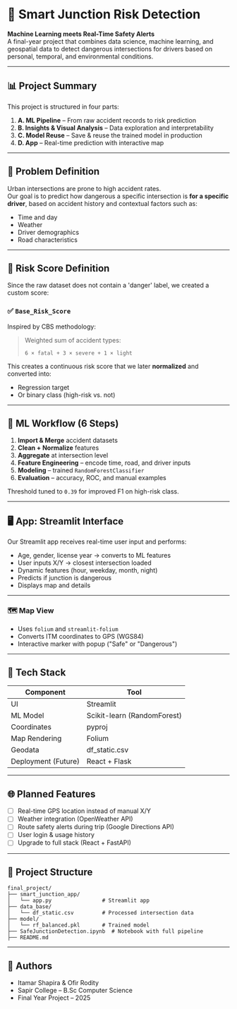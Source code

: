 # 🚦 Smart Junction Risk Detection

**Machine Learning meets Real-Time Safety Alerts**  
A final-year project that combines data science, machine learning, and geospatial data to detect dangerous intersections for drivers based on personal, temporal, and environmental conditions.

---

## 📊 Project Summary

This project is structured in four parts:

1. **A. ML Pipeline** – From raw accident records to risk prediction
2. **B. Insights & Visual Analysis** – Data exploration and interpretability
3. **C. Model Reuse** – Save & reuse the trained model in production
4. **D. App** – Real-time prediction with interactive map

---

## 🧠 Problem Definition

Urban intersections are prone to high accident rates.  
Our goal is to predict how dangerous a specific intersection is **for a specific driver**, based on accident history and contextual factors such as:

- Time and day
- Weather
- Driver demographics
- Road characteristics

---

## 🎯 Risk Score Definition

Since the raw dataset does not contain a 'danger' label, we created a custom score:

### ✅ `Base_Risk_Score`

Inspired by CBS methodology:

> Weighted sum of accident types:
>
> ```
> 6 × fatal + 3 × severe + 1 × light
> ```

This creates a continuous risk score that we later **normalized** and converted into:

- Regression target
- Or binary class (high-risk vs. not)

---

## 🔄 ML Workflow (6 Steps)

1. **Import & Merge** accident datasets
2. **Clean + Normalize** features
3. **Aggregate** at intersection level
4. **Feature Engineering** – encode time, road, and driver inputs
5. **Modeling** – trained `RandomForestClassifier`
6. **Evaluation** – accuracy, ROC, and manual examples

Threshold tuned to `0.39` for improved F1 on high-risk class.

---

## 🖥️ App: Streamlit Interface

Our Streamlit app receives real-time user input and performs:

- Age, gender, license year → converts to ML features
- User inputs X/Y → closest intersection loaded
- Dynamic features (hour, weekday, month, night)
- Predicts if junction is dangerous
- Displays map and details

---

### 🗺️ Map View

- Uses `folium` and `streamlit-folium`
- Converts ITM coordinates to GPS (WGS84)
- Interactive marker with popup ("Safe" or "Dangerous")

---

## 🧱 Tech Stack

| Component           | Tool                        |
| ------------------- | --------------------------- |
| UI                  | Streamlit                   |
| ML Model            | Scikit-learn (RandomForest) |
| Coordinates         | pyproj                      |
| Map Rendering       | Folium                      |
| Geodata             | df_static.csv               |
| Deployment (Future) | React + Flask               |

---

## 🌐 Planned Features

- [ ] Real-time GPS location instead of manual X/Y
- [ ] Weather integration (OpenWeather API)
- [ ] Route safety alerts during trip (Google Directions API)
- [ ] User login & usage history
- [ ] Upgrade to full stack (React + FastAPI)

---

## 📁 Project Structure

```
final_project/
├── smart_junction_app/
│   └── app.py                # Streamlit app
├── data_base/
│   └── df_static.csv         # Processed intersection data
├── model/
│   └── rf_balanced.pkl       # Trained model
├── SafeJunctionDetection.ipynb  # Notebook with full pipeline
├── README.md
```

---

## 👥 Authors

- Itamar Shapira & Ofir Rodity
- Sapir College – B.Sc Computer Science
- Final Year Project – 2025
